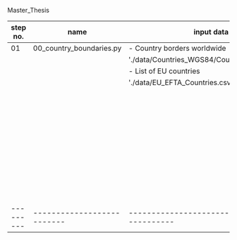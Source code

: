 Master_Thesis

step no. | name                     | input data                                   | output data 
---------|--------------------------|----------------------------------------------|---------------------------------------------------------------------------------------------
   01    | 00_country_boundaries.py |- Country borders worldwide                   |- Country borders EU
         |                          |  './data/Countries_WGS84/Countries_WGS84.shp'|  './data/Countries_WGS84/Europe_WGS84.shp'
         |                          |- List of EU countries                        |- Evaluation Grid EU
         |                          |  './data/EU_EFTA_Countries.csv'              |  './data/Countries_WGS84/Europe_Evaluation_Grid.shp'
         |                          |                                              |- Evaluation Grid EU Coast
         |                          |                                              |  './data/Countries_WGS84/Coast_Evaluation_Grid.shp'
         |                          |                                              |- Evaluation Grid EU (coast only)
         |                          |                                              |  './data/Countries_WGS84/Europe_Coast_Evaluation_Grid.shp'
         |                          |                                              |- Evaluation Points EU
         |                          |                                              |  './data/Countries_WGS84/Europe_Evaluation_Points.shp'
         |                          |                                              |  './data/Countries_WGS84/Europe_Evaluation_Points.json'
         |                          |                                              |- Evaluation Points Coast
         |                          |                                              |  './data/Countries_WGS84/Coast_Evaluation_Points.shp'
         |                          |                                              |  './data/Countries_WGS84/Coast_Evaluation_Points.json'
---------|--------------------------|----------------------------------------------|----------------------------------------------------------------------------------------------
